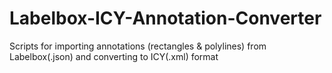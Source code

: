 # Labelbox-ICY-Annotation-Converter
Scripts for importing annotations (rectangles &amp; polylines) from Labelbox(.json) and converting to ICY(.xml) format
